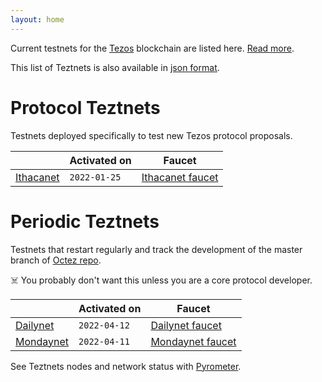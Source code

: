 ```yaml
---
layout: home
---
```


Current testnets for the [Tezos](https://tezos.com) blockchain are listed here. [Read more](about/).

This list of Teztnets is also available in [json format](https://teztnets.xyz/teztnets.json).

# Protocol Teztnets

Testnets deployed specifically to test new Tezos protocol proposals.

| | Activated on | Faucet |
|-------|---------------------|--|
| [Ithacanet](/ithacanet-about) | `2022-01-25` | [Ithacanet faucet](https://teztnets.xyz/ithacanet-faucet) |



# Periodic Teztnets

Testnets that restart regularly and track the development of the master branch of [Octez repo](https://gitlab.com/tezos/tezos/).
 
☠️ You probably don't want this unless you are a core protocol developer.

| | Activated on | Faucet |
|-------|---------------------|--|
| [Dailynet](/dailynet-about) | `2022-04-12` | [Dailynet faucet](https://teztnets.xyz/dailynet-2022-04-12-faucet) |
| [Mondaynet](/mondaynet-about) | `2022-04-11` | [Mondaynet faucet](https://teztnets.xyz/mondaynet-2022-04-11-faucet) |




See Teztnets nodes and network status with [Pyrometer](https://pyrometer.teztnets.xyz).

